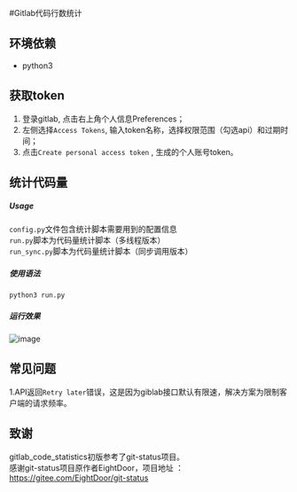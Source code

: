 #Gitlab代码行数统计

## 环境依赖
* python3

## 获取token
1. 登录gitlab, 点击右上角个人信息Preferences； 
2. 左侧选择`Access Tokens`, 输入token名称，选择权限范围（勾选api）和过期时间；
3. 点击`Create personal access token` , 生成的个人账号token。

## 统计代码量
##### Usage
`config.py`文件包含统计脚本需要用到的配置信息  
`run.py`脚本为代码量统计脚本（多线程版本）  
`run_sync.py`脚本为代码量统计脚本（同步调用版本）  
##### 使用语法
```
python3 run.py
```

##### 运行效果
![image](https://user-images.githubusercontent.com/2928791/135256781-564176b5-4892-486b-a2a4-a4be16d43335.png)

## 常见问题
1.API返回`Retry later`错误，这是因为giblab接口默认有限速，解决方案为限制客户端的请求频率。    


## 致谢
gitlab_code_statistics初版参考了git-status项目。  
感谢git-status项目原作者EightDoor，项目地址 ：https://gitee.com/EightDoor/git-status
